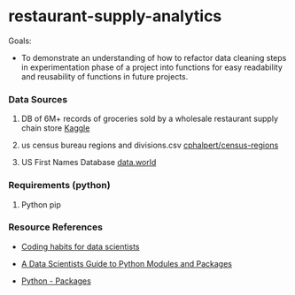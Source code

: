 # restaurant-supply-analytics
Goals: 

- To demonstrate an understanding of how to refactor data cleaning steps in experimentation phase of a project into functions for easy readability and reusability of functions in future projects.

### Data Sources
1. DB of 6M+ records of groceries sold by a wholesale restaurant supply chain store [Kaggle](https://www.kaggle.com/codemysteries/salesdb)

2. us census bureau regions and divisions.csv [cphalpert/census-regions](https://github.com/cphalpert/census-regions/blob/master/us%20census%20bureau%20regions%20and%20divisions.csv)

3. US First Names Database [data.world](https://data.world/len/us-first-names-database/workspace/file?filename=SSA_Names_DB.xlsx)
 
### Requirements (python)
1. Python pip

### Resource References
* [Coding habits for data scientists](https://www.thoughtworks.com/insights/blog/coding-habits-data-scientists)

* [A Data Scientists Guide to Python Modules and Packages](https://towardsdatascience.com/a-data-scientists-guide-to-python-modules-and-packages-9193a861c26b)

* [Python - Packages](https://www.tutorialsteacher.com/python/python-package)
